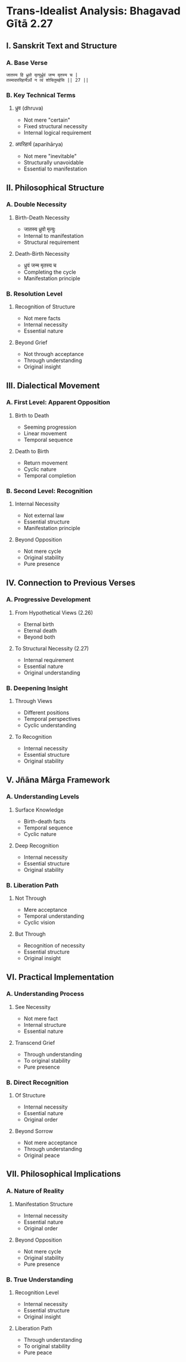 # Trans-Idealist Analysis: Bhagavad Gītā 2.27

## I. Sanskrit Text and Structure

### A. Base Verse
```sanskrit
जातस्य हि ध्रुवो मृत्युर्ध्रुवं जन्म मृतस्य च |
तस्मादपरिहार्येऽर्थे न त्वं शोचितुमर्हसि || 27 ||
```

### B. Key Technical Terms
1. ध्रुव (dhruva)
   - Not mere "certain"
   - Fixed structural necessity
   - Internal logical requirement

2. अपरिहार्य (aparihārya)
   - Not mere "inevitable"
   - Structurally unavoidable
   - Essential to manifestation

## II. Philosophical Structure

### A. Double Necessity
1. Birth-Death Necessity
   - जातस्य ध्रुवो मृत्युः
   - Internal to manifestation
   - Structural requirement

2. Death-Birth Necessity
   - ध्रुवं जन्म मृतस्य च
   - Completing the cycle
   - Manifestation principle

### B. Resolution Level
1. Recognition of Structure
   - Not mere facts
   - Internal necessity
   - Essential nature

2. Beyond Grief
   - Not through acceptance
   - Through understanding
   - Original insight

## III. Dialectical Movement

### A. First Level: Apparent Opposition
1. Birth to Death
   - Seeming progression
   - Linear movement
   - Temporal sequence

2. Death to Birth
   - Return movement
   - Cyclic nature
   - Temporal completion

### B. Second Level: Recognition
1. Internal Necessity
   - Not external law
   - Essential structure
   - Manifestation principle

2. Beyond Opposition
   - Not mere cycle
   - Original stability
   - Pure presence

## IV. Connection to Previous Verses

### A. Progressive Development
1. From Hypothetical Views (2.26)
   - Eternal birth
   - Eternal death
   - Beyond both

2. To Structural Necessity (2.27)
   - Internal requirement
   - Essential nature
   - Original understanding

### B. Deepening Insight
1. Through Views
   - Different positions
   - Temporal perspectives
   - Cyclic understanding

2. To Recognition
   - Internal necessity
   - Essential structure
   - Original stability

## V. Jñāna Mārga Framework

### A. Understanding Levels
1. Surface Knowledge
   - Birth-death facts
   - Temporal sequence
   - Cyclic nature

2. Deep Recognition
   - Internal necessity
   - Essential structure
   - Original stability

### B. Liberation Path
1. Not Through
   - Mere acceptance
   - Temporal understanding
   - Cyclic vision

2. But Through
   - Recognition of necessity
   - Essential structure
   - Original insight

## VI. Practical Implementation

### A. Understanding Process
1. See Necessity
   - Not mere fact
   - Internal structure
   - Essential nature

2. Transcend Grief
   - Through understanding
   - To original stability
   - Pure presence

### B. Direct Recognition
1. Of Structure
   - Internal necessity
   - Essential nature
   - Original order

2. Beyond Sorrow
   - Not mere acceptance
   - Through understanding
   - Original peace

## VII. Philosophical Implications

### A. Nature of Reality
1. Manifestation Structure
   - Internal necessity
   - Essential nature
   - Original order

2. Beyond Opposition
   - Not mere cycle
   - Original stability
   - Pure presence

### B. True Understanding
1. Recognition Level
   - Internal necessity
   - Essential structure
   - Original insight

2. Liberation Path
   - Through understanding
   - To original stability
   - Pure peace

